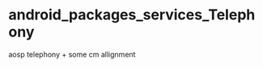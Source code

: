 android_packages_services_Telephony
===================================

aosp telephony + some cm allignment

